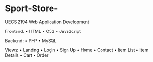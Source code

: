 # Sport-Store-

UECS 2194 Web Application Development

Frontend:
• HTML
• CSS
• JavaScript

Backend:
• PHP
• MySQL

Views:
• Landing
• Login
• Sign Up
• Home
• Contact
• Item List
• Item Details
• Cart
• Order

